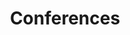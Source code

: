 ---
layout: page
permalink: /conferences/
title: Conferences
description: #Conferences I co-organized.
nav: true
nav_order: 2
---